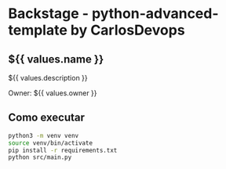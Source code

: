 # Backstage - python-advanced-template by CarlosDevops
##  ${{ values.name }}

${{ values.description }}


Owner: ${{ values.owner }}
## Como executar

```bash
python3 -m venv venv
source venv/bin/activate
pip install -r requirements.txt
python src/main.py
```
